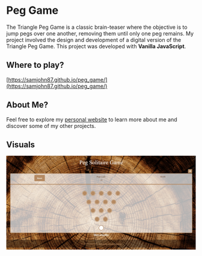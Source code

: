 # Peg Game

The Triangle Peg Game is a classic brain-teaser where the objective is to jump pegs over one another, removing them until only one peg remains.
My project involved the design and development of a digital version of the Triangle Peg Game.
This project was developed with **Vanilla JavaScript**.

## Where to play?

[https://samjohn87.github.io/peg_game/](https://samjohn87.github.io/peg_game/)

## About Me?

Feel free to explore my [personal website](https://samjohn87.github.io/) to learn more about me and discover some of my other projects.

## Visuals

![Alt text](/images/peg_game_web_version.png)